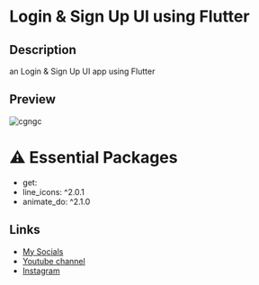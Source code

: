 # Login & Sign Up UI using Flutter
## Description
an Login & Sign Up UI app using Flutter

## Preview
![cgngc](https://user-images.githubusercontent.com/91388754/159683536-226fc86f-41c2-4e88-87f1-9aea69511caf.gif)

# ⚠️ Essential Packages
* get:
* line_icons: ^2.0.1
* animate_do: ^2.1.0

## Links
* [My Socials](https://znap.link/CodeWithFlexz)
* [Youtube channel](https://www.youtube.com/channel/UCLVrYXt3SL9rT-IcDmgU9Wg)
* [Instagram](https://instagram.com/codewithflexz)
